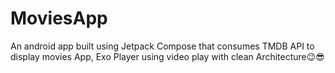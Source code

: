 # MoviesApp
An android app built using Jetpack Compose that consumes TMDB API to display movies App, Exo Player using video play with clean Architecture😉😎
